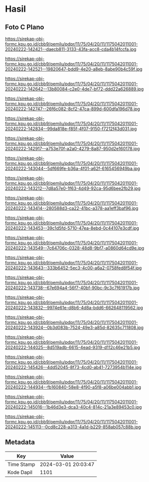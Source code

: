 # Hasil

## Foto C Plano

https://sirekap-obj-formc.kpu.go.id/cbb9/pemilu/pdpr/11/75/04/20/11/1175042011001-20240222-142421--daecb811-3133-43fa-acc8-cda4b14fccfa.jpg

https://sirekap-obj-formc.kpu.go.id/cbb9/pemilu/pdpr/11/75/04/20/11/1175042011001-20240222-142521--19820647-bdd9-4e20-a8eb-8abe90b4c59f.jpg

https://sirekap-obj-formc.kpu.go.id/cbb9/pemilu/pdpr/11/75/04/20/11/1175042011001-20240222-142642--13b80084-c2e0-4de7-bf72-ddd22a626889.jpg

https://sirekap-obj-formc.kpu.go.id/cbb9/pemilu/pdpr/11/75/04/20/11/1175042011001-20240222-142747--26f6c082-8cf2-47ca-899d-600dfa196d78.jpg

https://sirekap-obj-formc.kpu.go.id/cbb9/pemilu/pdpr/11/75/04/20/11/1175042011001-20240222-142834--99da818e-f85f-4f07-9150-f7212f43d031.jpg

https://sirekap-obj-formc.kpu.go.id/cbb9/pemilu/pdpr/11/75/04/20/11/1175042011001-20240222-142917--a753e70f-a2a0-4279-8a87-950d2e160178.jpg

https://sirekap-obj-formc.kpu.go.id/cbb9/pemilu/pdpr/11/75/04/20/11/1175042011001-20240222-143044--5df669fe-b36a-4f01-a62f-6165456949ba.jpg

https://sirekap-obj-formc.kpu.go.id/cbb9/pemilu/pdpr/11/75/04/20/11/1175042011001-20240222-143212--7d8a57e0-1f63-4d49-92ca-95d6bee2fb29.jpg

https://sirekap-obj-formc.kpu.go.id/cbb9/pemilu/pdpr/11/75/04/20/11/1175042011001-20240222-143414--280588d3-ca22-41bc-a378-aa1eff3baf96.jpg

https://sirekap-obj-formc.kpu.go.id/cbb9/pemilu/pdpr/11/75/04/20/11/1175042011001-20240222-143453--39c1d5fd-5710-47ea-8ebd-0c44107e3cdf.jpg

https://sirekap-obj-formc.kpu.go.id/cbb9/pemilu/pdpr/11/75/04/20/11/1175042011001-20240222-143549--7c64706c-0328-48d8-9bf7-a0860d64cd9e.jpg

https://sirekap-obj-formc.kpu.go.id/cbb9/pemilu/pdpr/11/75/04/20/11/1175042011001-20240222-143643--333b6452-5ec3-4c00-a6a2-0758fed8f54f.jpg

https://sirekap-obj-formc.kpu.go.id/cbb9/pemilu/pdpr/11/75/04/20/11/1175042011001-20240222-143738--67e694a4-56f7-40bf-90bc-9c3c7f61917b.jpg

https://sirekap-obj-formc.kpu.go.id/cbb9/pemilu/pdpr/11/75/04/20/11/1175042011001-20240222-143832--9974e61e-d8b6-4d8a-bdd6-662648119562.jpg

https://sirekap-obj-formc.kpu.go.id/cbb9/pemilu/pdpr/11/75/04/20/11/1175042011001-20240222-143924--0b3d083b-7524-49e3-a85d-82635c711808.jpg

https://sirekap-obj-formc.kpu.go.id/cbb9/pemilu/pdpr/11/75/04/20/11/1175042011001-20240222-144025--8d519adb-6615-4ead-9319-d112c46e21b5.jpg

https://sirekap-obj-formc.kpu.go.id/cbb9/pemilu/pdpr/11/75/04/20/11/1175042011001-20240222-145426--4dd52045-8f73-4cd0-ab41-7273954b114e.jpg

https://sirekap-obj-formc.kpu.go.id/cbb9/pemilu/pdpr/11/75/04/20/11/1175042011001-20240222-144934--fb160840-58e8-4f90-a5f8-a06be004abb1.jpg

https://sirekap-obj-formc.kpu.go.id/cbb9/pemilu/pdpr/11/75/04/20/11/1175042011001-20240222-145016--1b46d3e3-dca3-40c4-814c-21a3e89453c0.jpg

https://sirekap-obj-formc.kpu.go.id/cbb9/pemilu/pdpr/11/75/04/20/11/1175042011001-20240222-145113--0cd8c228-a313-4a1d-b229-858ab057c88b.jpg


## Metadata

| Key        | Value               |
| ---------- | ------------------- |
| Time Stamp | 2024-03-01 20:03:47 |
| Kode Dapil | 1101                |



